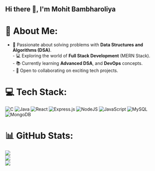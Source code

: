 ## Hi there 👋, I'm Mohit Bambharoliya

# 💫 About Me:
- 🌟 Passionate about solving problems with **Data Structures and Algorithms (DSA)**.<br>- 💻 Exploring the world of **Full Stack Development** (MERN Stack).<br>- 📚 Currently learning **Advanced DSA**, and **DevOps** concepts.<br>- 🌈 Open to collaborating on exciting tech projects.


# 💻 Tech Stack:
![C](https://img.shields.io/badge/c-%2300599C.svg?style=for-the-badge&logo=c&logoColor=white) ![Java](https://img.shields.io/badge/java-%23ED8B00.svg?style=for-the-badge&logo=openjdk&logoColor=white) ![React](https://img.shields.io/badge/react-%2320232a.svg?style=for-the-badge&logo=react&logoColor=%2361DAFB) ![Express.js](https://img.shields.io/badge/express.js-%23404d59.svg?style=for-the-badge&logo=express&logoColor=%2361DAFB) ![NodeJS](https://img.shields.io/badge/node.js-6DA55F?style=for-the-badge&logo=node.js&logoColor=white) ![JavaScript](https://img.shields.io/badge/javascript-%23323330.svg?style=for-the-badge&logo=javascript&logoColor=%23F7DF1E) ![MySQL](https://img.shields.io/badge/mysql-4479A1.svg?style=for-the-badge&logo=mysql&logoColor=white) ![MongoDB](https://img.shields.io/badge/MongoDB-%234ea94b.svg?style=for-the-badge&logo=mongodb&logoColor=white)
# 📊 GitHub Stats:
![](https://github-readme-stats.vercel.app/api?username=Mh0pe22&theme=dark&hide_border=false&include_all_commits=false&count_private=false)<br/>
![](https://github-readme-streak-stats.herokuapp.com/?user=Mh0pe22&theme=dark&hide_border=false)<br/>
![](https://github-readme-stats.vercel.app/api/top-langs/?username=Mh0pe22&theme=dark&hide_border=false&include_all_commits=false&count_private=false&layout=compact)


